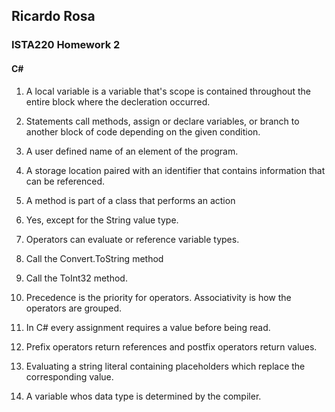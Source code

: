 ## Ricardo Rosa

### ISTA220 Homework 2

#### C# 






1. A local variable is a variable that's scope is contained throughout the entire block where the decleration occurred.

2. Statements call methods, assign or declare variables, or branch to another block of code depending on the given condition. 

3. A user defined name of an element of the program.

4. A storage location paired with an identifier that contains information that can be referenced. 

5. A method is part of a class that performs an action 

6. Yes, except for the String value type.

7. Operators can evaluate or reference variable types. 

8. Call the Convert.ToString method 

9. Call the ToInt32 method.

10. Precedence is the priority for operators. Associativity is how the operators are grouped. 

11. In C# every assignment requires a value before being read.

12. Prefix operators return references and postfix operators return values. 

13. Evaluating a string literal containing placeholders which replace the corresponding value. 

14. A variable whos data type is determined by the compiler.